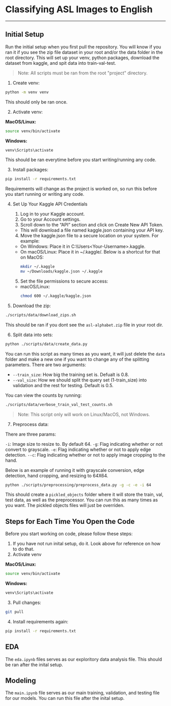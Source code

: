 
# Classifying ASL Images to English

---

## Initial Setup

Run the initial setup when you first pull the repository. You will know if you ran it if you see the zip file dataset in your root and/or the data folder in the root directory. This will set up your venv, python packages, download the dataset from kaggle, and spit data into train-val-test.

> Note: All scripts must be ran from the root "project" directory.

1. Create venv:

```zsh
python -m venv venv
```
This should only be ran once.

2. Activate venv:

**MacOS/Linux:**
```zsh
source venv/bin/activate
```

**Windows:**
```bash
venv\Scripts\activate
```

This should be ran everytime before you start writing/running any code.

3. Install packages:
```bash
pip install -r requirements.txt
```

Requirements will change as the project is worked on, so run this before you start running or writing any code.

4. Set Up Your Kaggle API Credentials

	1.	Log in to your Kaggle account.
	2.	Go to your Account settings.
	3.	Scroll down to the “API” section and click on Create New API Token.
	- This will download a file named kaggle.json containing your API key.
	4.	Move the kaggle.json file to a secure location on your system. For example:
	- On Windows: Place it in C:\Users\<Your-Username>\.kaggle\.
	- On macOS/Linux: Place it in ~/.kaggle/. Below is a shortcut for that on MacOS:
		```zsh
		mkdir ~/.kaggle
		mv ~/Downloads/kaggle.json ~/.kaggle
		``` 
	5.	Set the file permissions to secure access:
	- macOS/Linux:
		```zsh
		chmod 600 ~/.kaggle/kaggle.json
		```

5. Download the zip:

```bash
./scripts/data/download_zips.sh
```
This should be ran if you dont see the `asl-alphabet.zip` file in your root dir.

6. Split data into sets:

```zsh
python ./scripts/data/create_data.py
```
You can run this script as many times as you want, it will just delete the `data` folder and make a new one if you want to change any of the splitting parameters. There are two arguments:

* `--train_size`: How big the training set is. Defualt is 0.8.
* `--val_size`: How we should split the query set (1-train_size) into validation and the rest for testing. Default is 0.5.

You can view the counts by running:

```zsh
./scripts/data/verbose_train_val_test_counts.sh
```

> Note: This script only will work on Linux/MacOS, not Windows.

7. Preprocess data:

There are three params:

`-i`: Image size to resize to. By default 64.
`-g`: Flag indicating whether or not convert to grayscale.
`-e`: Flag indicating whether or not to apply edge detection.
`--c`: Flag indicating whether or not to apply image cropping to the hand.

Below is an example of running it with grayscale conversion, edge detection, hand cropping, and resizing to 64X64.

```bash
python ./scripts/preprocessing/preprocess_data.py -g -c -e -i 64
```
This should create a `pickled_objects` folder where it will store the train, val, test data, as well as the preprocessor. You can run this as many times as you want. The pickled objects files will just be overriden.

## Steps for Each Time You Open the Code

Before you start working on code, please follow these steps:

1. If you have not run inital setup, do it. Look above for reference on how to do that.
2. Activate venv

**MacOS/Linux:**

```zsh
source venv/bin/activate
```

**Windows:**

```bash
venv\Scripts\activate
```

3. Pull changes:

```bash
git pull
```

4. Install requirements again:
```bash
pip install -r requirements.txt
```

## EDA

The `eda.ipynb` files serves as our exploritory data analysis file. This should be ran after the inital setup.


## Modeling

The `main.ipynb` file serves as our main training, validation, and testing file for our models. You can run this file after the inital setup.

